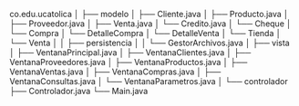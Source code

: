 co.edu.ucatolica
│
├── modelo
│   ├── Cliente.java
│   ├── Producto.java
│   ├── Proveedor.java
│   ├── Venta.java
│   └── Credito.java
│   └── Cheque
│   └── Compra
│   └── DetalleCompra
│   └── DetalleVenta
│   └── Tienda
│   └── Venta
│
│   ├── persistencia
│   │   └── GestorArchivos.java
│
├── vista
│   ├── VentanaPrincipal.java
│   ├── VentanaClientes.java
│   ├── VentanaProveedores.java
│   ├── VentanaProductos.java
│   ├── VentanaVentas.java
│   ├── VentanaCompras.java
│   ├── VentanaConsultas.java
│   └── VentanaParametros.java
│
└── controlador
    ├── Controlador.java
    └── Main.java
